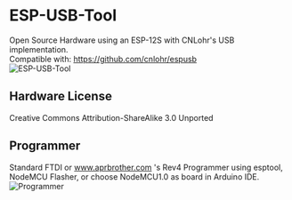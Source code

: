 # ESP-USB-Tool
Open Source Hardware using an ESP-12S with CNLohr's USB implementation.  
Compatible with: https://github.com/cnlohr/espusb  
![ESP-USB-Tool](https://raw.githubusercontent.com/exploitagency/ESP-USB-Tool/master/usb.png)
## Hardware License
Creative Commons Attribution-ShareAlike 3.0 Unported
## Programmer
Standard FTDI or www.aprbrother.com 's Rev4 Programmer using esptool, NodeMCU Flasher, or choose NodeMCU1.0 as board in Arduino IDE.  
![Programmer](https://raw.githubusercontent.com/exploitagency/ESP-USB-Tool/master/aprbrother-rev4-programmer.png)
